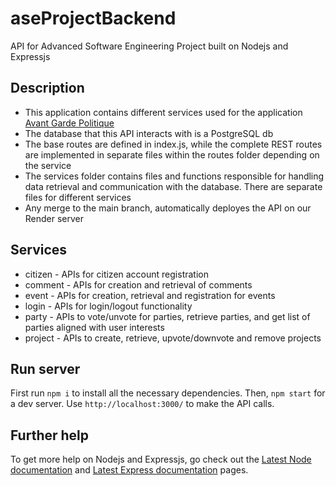 # aseProjectBackend
API for Advanced Software Engineering Project built on Nodejs and Expressjs

## Description
* This application contains different services used for the application [Avant Garde Politique](https://agpolitique.netlify.app/)
* The database that this API interacts with is a PostgreSQL db
* The base routes are defined in index.js, while the complete REST routes are implemented in separate files within the routes folder depending on the service
* The services folder contains files and functions responsible for handling data retrieval and communication with the database. There are separate files for different services
* Any merge to the main branch, automatically deployes the API on our Render server

## Services
* citizen - APIs for citizen account registration
* comment - APIs for creation and retrieval of comments
* event - APIs for creation, retrieval and registration for events
* login - APIs for login/logout functionality
* party - APIs to vote/unvote for parties, retrieve parties, and get list of parties aligned with user interests
* project - APIs to create, retrieve, upvote/downvote and remove projects

## Run server

First run `npm i` to install all the necessary dependencies.
Then, `npm start` for a dev server. Use `http://localhost:3000/` to make the API calls.

## Further help

To get more help on Nodejs and Expressjs, go check out the [Latest Node documentation](https://nodejs.org/docs/latest/api/) and [Latest Express documentation](https://expressjs.com/en/api.html) pages.
